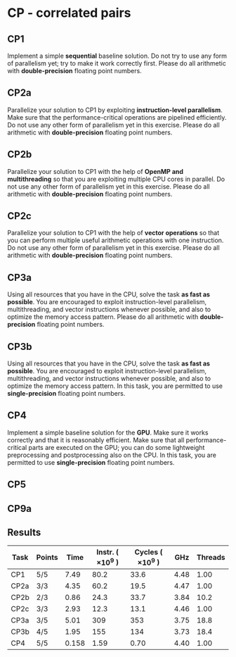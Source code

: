 # CP - correlated pairs
## CP1
Implement a simple **sequential** baseline solution. Do not try to use any form of parallelism yet;
try to make it work correctly first. Please do all arithmetic with **double-precision**
floating point numbers.

## CP2a
Parallelize your solution to CP1 by exploiting **instruction-level parallelism**.
Make sure that the performance-critical operations are pipelined efficiently.
Do not use any other form of parallelism yet in this exercise.
Please do all arithmetic with **double-precision** floating point numbers.

## CP2b
Parallelize your solution to CP1 with the help of **OpenMP and multithreading** so that you are
exploiting multiple CPU cores in parallel. Do not use any other form of parallelism yet in this
exercise. Please do all arithmetic with **double-precision** floating point numbers.

## CP2c
Parallelize your solution to CP1 with the help of **vector operations** so that you can perform
multiple useful arithmetic operations with one instruction. Do not use any other form of
parallelism yet in this exercise. Please do all arithmetic with **double-precision** floating
point numbers.

## CP3a
Using all resources that you have in the CPU, solve the task **as fast as possible**.
You are encouraged to exploit instruction-level parallelism, multithreading, and vector
instructions whenever possible, and also to optimize the memory access pattern.
Please do all arithmetic with **double-precision** floating point numbers.

## CP3b
Using all resources that you have in the CPU, solve the task **as fast as possible**.
You are encouraged to exploit instruction-level parallelism, multithreading, and vector
instructions whenever possible, and also to optimize the memory access pattern.
In this task, you are permitted to use **single-precision** floating point numbers.

## CP4
Implement a simple baseline solution for the **GPU**. Make sure it works correctly and that it is
reasonably efficient. Make sure that all performance-critical parts are executed on the GPU;
you can do some lightweight preprocessing and postprocessing also on the CPU.
In this task, you are permitted to use **single-precision** floating point numbers.

## CP5
## CP9a

## Results

| Task | Points |     Time | Instr. ( $\times 10^9$ ) | Cycles ( $\times 10^9$ ) |  GHz | Threads |
|------|--------|----------|--------------------------|--------------------------|------|---------|
|  CP1 |    5/5 |     7.49 |                     80.2 |                     33.6 | 4.48 |    1.00 |
| CP2a |    3/3 |     4.35 |                     60.2 |                     19.5 | 4.47 |    1.00 |
| CP2b |    2/3 |     0.86 |                     24.3 |                     33.7 | 3.84 |    10.2 |
| CP2c |    3/3 |     2.93 |                     12.3 |                     13.1 | 4.46 |    1.00 |
| CP3a |    3/5 |     5.01 |                      309 |                      353 | 3.75 |    18.8 |
| CP3b |    4/5 |     1.95 |                      155 |                      134 | 3.73 |    18.4 |
|  CP4 |    5/5 |    0.158 |                     1.59 |                     0.70 | 4.40 |    1.00 |

